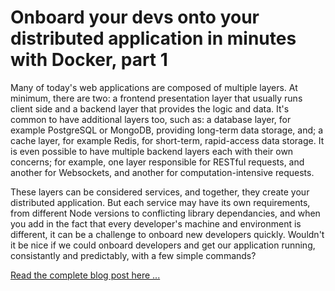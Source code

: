 # Onboard your devs onto your distributed application in minutes with Docker, part 1

Many of today's web applications are composed of multiple layers. At minimum, there are two: a frontend presentation layer that usually runs client side and a backend layer that provides the logic and data. It's common to have additional layers too, such as: a database layer, for example PostgreSQL or MongoDB, providing long-term data storage, and; a cache layer, for example Redis, for short-term, rapid-access data storage. It is even possible to have multiple backend layers each with their own concerns; for example, one layer responsible for RESTful requests, and another for Websockets, and another for computation-intensive requests.

These layers can be considered services, and together, they create your distributed application. But each service may have its own requirements, from different Node versions to conflicting library dependancies, and when you add in the fact that every developer's machine and environment is different, it can be a challenge to onboard new developers quickly. Wouldn't it be nice if we could onboard developers and get our application running, consistantly and predictably, with a few simple commands?

[Read the complete blog post here ...][RANGLE_BLOG_PART_1]


[RANGLE_BLOG_PART_1]: http://blog.rangle.io/